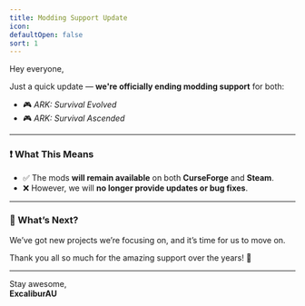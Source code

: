```yaml
---
title: Modding Support Update
icon: 
defaultOpen: false
sort: 1
---
```


Hey everyone,

Just a quick update — **we're officially ending modding support** for both:

- 🎮 *ARK: Survival Evolved*
- 🎮 *ARK: Survival Ascended*

---

### ❗ What This Means

- ✅ The mods **will remain available** on both **CurseForge** and **Steam**.
- ❌ However, we will **no longer provide updates or bug fixes**.

---

### 🚀 What’s Next?

We’ve got new projects we’re focusing on, and it’s time for us to move on.

Thank you all so much for the amazing support over the years! 🙏

---

Stay awesome,  
**ExcaliburAU**
